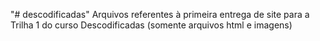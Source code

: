 "# descodificadas" 
Arquivos referentes à primeira entrega de site para a Trilha 1 do curso Descodificadas (somente arquivos html e imagens)
